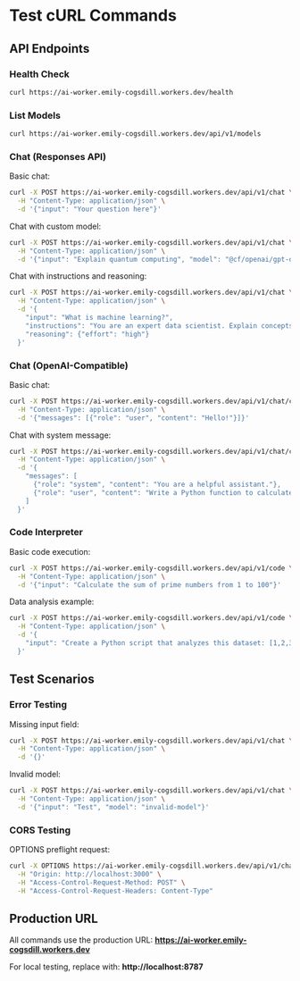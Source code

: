 # Test cURL Commands

## API Endpoints

### Health Check

```bash
curl https://ai-worker.emily-cogsdill.workers.dev/health
```

### List Models

```bash
curl https://ai-worker.emily-cogsdill.workers.dev/api/v1/models
```

### Chat (Responses API)

Basic chat:
```bash
curl -X POST https://ai-worker.emily-cogsdill.workers.dev/api/v1/chat \
  -H "Content-Type: application/json" \
  -d '{"input": "Your question here"}'
```

Chat with custom model:
```bash
curl -X POST https://ai-worker.emily-cogsdill.workers.dev/api/v1/chat \
  -H "Content-Type: application/json" \
  -d '{"input": "Explain quantum computing", "model": "@cf/openai/gpt-oss-20b"}'
```

Chat with instructions and reasoning:
```bash
curl -X POST https://ai-worker.emily-cogsdill.workers.dev/api/v1/chat \
  -H "Content-Type: application/json" \
  -d '{
    "input": "What is machine learning?",
    "instructions": "You are an expert data scientist. Explain concepts clearly with examples.",
    "reasoning": {"effort": "high"}
  }'
```

### Chat (OpenAI-Compatible)

Basic chat:
```bash
curl -X POST https://ai-worker.emily-cogsdill.workers.dev/api/v1/chat/completions \
  -H "Content-Type: application/json" \
  -d '{"messages": [{"role": "user", "content": "Hello!"}]}'
```

Chat with system message:
```bash
curl -X POST https://ai-worker.emily-cogsdill.workers.dev/api/v1/chat/completions \
  -H "Content-Type: application/json" \
  -d '{
    "messages": [
      {"role": "system", "content": "You are a helpful assistant."},
      {"role": "user", "content": "Write a Python function to calculate fibonacci numbers"}
    ]
  }'
```

### Code Interpreter

Basic code execution:
```bash
curl -X POST https://ai-worker.emily-cogsdill.workers.dev/api/v1/code \
  -H "Content-Type: application/json" \
  -d '{"input": "Calculate the sum of prime numbers from 1 to 100"}'
```

Data analysis example:
```bash
curl -X POST https://ai-worker.emily-cogsdill.workers.dev/api/v1/code \
  -H "Content-Type: application/json" \
  -d '{
    "input": "Create a Python script that analyzes this dataset: [1,2,3,4,5,6,7,8,9,10] and calculates mean, median, and standard deviation"
  }'
```

## Test Scenarios

### Error Testing

Missing input field:
```bash
curl -X POST https://ai-worker.emily-cogsdill.workers.dev/api/v1/chat \
  -H "Content-Type: application/json" \
  -d '{}'
```

Invalid model:
```bash
curl -X POST https://ai-worker.emily-cogsdill.workers.dev/api/v1/chat \
  -H "Content-Type: application/json" \
  -d '{"input": "Test", "model": "invalid-model"}'
```

### CORS Testing

OPTIONS preflight request:
```bash
curl -X OPTIONS https://ai-worker.emily-cogsdill.workers.dev/api/v1/chat \
  -H "Origin: http://localhost:3000" \
  -H "Access-Control-Request-Method: POST" \
  -H "Access-Control-Request-Headers: Content-Type"
```

## Production URL

All commands use the production URL: **https://ai-worker.emily-cogsdill.workers.dev**

For local testing, replace with: **http://localhost:8787**